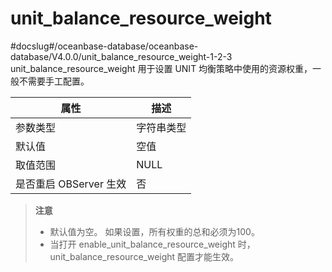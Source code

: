unit_balance_resource_weight 
=================================================
#docslug#/oceanbase-database/oceanbase-database/V4.0.0/unit_balance_resource_weight-1-2-3
unit_balance_resource_weight 用于设置 UNIT 均衡策略中使用的资源权重，一般不需要手工配置。


|      **属性**      | **描述** |
|------------------|--------|
| 参数类型             | 字符串类型  |
| 默认值              | 空值     |
| 取值范围             | NULL   |
| 是否重启 OBServer 生效 | 否      |


> **注意**
> 
> * 默认值为空。 如果设置，所有权重的总和必须为100。
> * 当打开 enable_unit_balance_resource_weight 时， unit_balance_resource_weight 配置才能生效。

  



